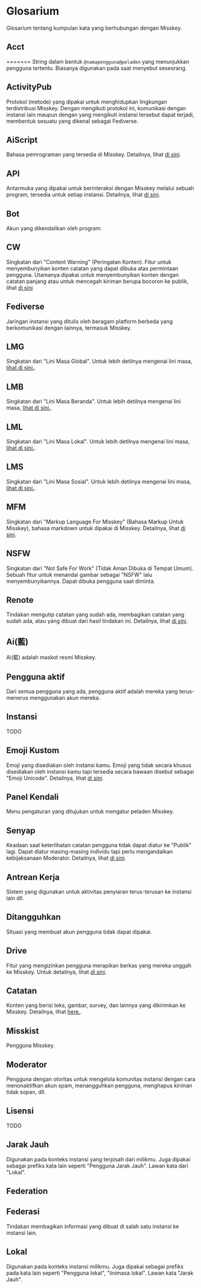 # Glosarium
Glosarium tentang kumpulan kata yang berhubungan dengan Misskey.

## Acct
=======
String dalam bentuk `@namapengguna@peladen` yang menunjukkan pengguna tertentu. Biasanya digunakan pada saat menyebut seseorang.


## ActivityPub
Protokol (metode) yang dipakai untuk menghidupkan lingkungan terdistribusi Misskey. Dengan mengikuti protokol ini, komunikasi dengan instansi lain maupun dengan yang mengikuti instansi tersebut dapat terjadi, membentuk sesuatu yang dikenal sebagai Fediverse.

## AiScript
Bahasa pemrograman yang tersedia di Misskey. Detailnya, lihat [di sini](../advanced/aiscript).

## API
Antarmuka yang dipakai untuk berinteraksi dengan Misskey melalui sebuah program, tersedia untuk setiap instansi. Detailnya, lihat [di sini](../docs/api).

## Bot
Akun yang dikendalikan oleh program.

## CW
Singkatan dari "Content Warning" (Peringatan Konten). Fitur untuk menyembunyikan konten catatan yang dapat dibuka atas permintaan pengguna. Utamanya dipakai untuk menyembunyikan konten dengan catatan panjang atau untuk mencegah kiriman berupa bocoron ke publik, lihat [di sini](../docs/features/note.html#cw)

## Fediverse
Jaringan instansi yang ditulis oleh beragam platform berbeda yang berkomunikasi dengan lainnya, termasuk Misskey.

## LMG
Singkatan dari "Lini Masa Global". Untuk lebih detilnya mengenai lini masa, [lihat di sini.](../features/timeline).

## LMB
Singkatan dari "Lini Masa Beranda". Untuk lebih detilnya mengenai lini masa, [lihat di sini.](../features/timeline).

## LML
Singkatan dari "Lini Masa Lokal". Untuk lebih detilnya mengenai lini masa, [lihat di sini.](../features/timeline).

## LMS
Singkatan dari "Lini Masa Sosial". Untuk lebih detilnya mengenai lini masa, [lihat di sini.](../features/timeline).

## MFM
Singkatan dari "Markup Language For Misskey" (Bahasa Markup Untuk Misskey), bahasa markdown untuk dipakai di Misskey. Detailnya, lihat [di sini](../features/mfm).

## NSFW
Singkatan dari "Not Safe For Work" (Tidak Aman Dibuka di Tempat Umum). Sebuah fitur untuk menandai gambar sebagai "NSFW" lalu menyembunyikannya. Dapat dibuka pengguna saat diminta.

## Renote
Tindakan mengutip catatan yang sudah ada, membagikan catatan yang sudah ada, atau yang dibuat dari hasil tindakan ini. Detailnya, lihat [di sini](../docs/features/note.html#renote).

## Ai(藍)
Ai(藍) adalah maskot resmi Misskey.

## Pengguna aktif
Dari semua pengguna yang ada, pengguna aktif adalah mereka yang terus-menerus menggunakan akun mereka.

## Instansi
TODO

## Emoji Kustom
Emoji yang disediakan oleh instansi kamu. Emoji yang tidak secara khusus disediakan oleh instansi kamu tapi tersedia secara bawaan disebut sebagai "Emoji Unicode". Detailnya, lihat [di sini](../docs/features/custom-emoji).

## Panel Kendali
Menu pengaturan yang ditujukan untuk mengatur peladen Misskey.

## Senyap
Keadaan saat keterlihatan catatan pengguna tidak dapat diatur ke "Publik" lagi. Dapat diatur masing-masing individu tapi perlu mengandalkan kebijaksanaan Moderator. Detailnya, lihat [di sini](../features/silence).

## Antrean Kerja
Sistem yang digunakan untuk aktivitas penyiaran terus-terusan ke instansi lain dll.

## Ditangguhkan
Situasi yang membuat akun pengguna tidak dapat dipakai.

## Drive
Fitur yang mengizinkan pengguna merapikan berkas yang mereka unggah ke Misskey. Untuk detailnya, lihat [di sini](../features/drive).

## Catatan
Konten yang berisi teks, gambar, survey, dan lainnya yang dikirimkan ke Misskey. Detailnya, lihat [here.](../docs/features/note).

## Misskist
Pengguna Misskey.

## Moderator
Pengguna dengan otoritas untuk mengelola komunitas instansi dengan cara menonaktifkan akun spam, menangguhkan pengguna, menghapus kiriman tidak sopan, dll.

## Lisensi
TODO

## Jarak Jauh
Digunakan pada konteks instansi yang terpisah dari milikmu. Juga dipakai sebagai prefiks kata lain seperti "Pengguna Jarak Jauh". Lawan kata dari "Lokal".

## Federation
## Federasi
Tindakan membagikan informasi yang dibuat di salah satu instansi ke instansi lain.

## Lokal
Digunakan pada konteks instansi milikmu. Juga dipakai sebagai prefiks pada kata lain seperti "Pengguna lokal", "linimasa lokal". Lawan kata "Jarak Jauh".
